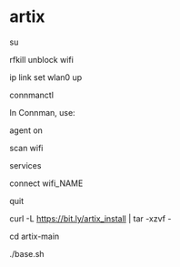 # artix

su

rfkill unblock wifi

ip link set wlan0 up

connmanctl

In Connman, use: 

agent on

scan wifi

services

connect wifi_NAME

quit

curl -L https://bit.ly/artix_install | tar -xzvf -

cd artix-main

./base.sh